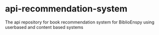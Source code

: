 # api-recommendation-system
The api repository for book recommendation system for BiblioEnspy using userbased and content based systems
